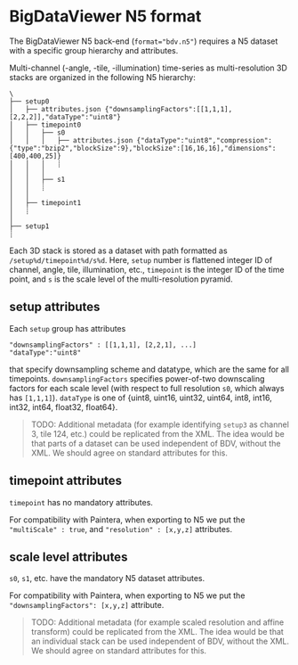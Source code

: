 # BigDataViewer N5 format

The BigDataViewer N5 back-end (`format="bdv.n5"`) requires a N5 dataset with a specific group hierarchy and attributes.

Multi-channel (-angle, -tile, -illumination) time-series as
multi-resolution 3D stacks are organized in the following N5 hierarchy:

```
\
├── setup0
│   ├── attributes.json {"downsamplingFactors":[[1,1,1],[2,2,2]],"dataType":"uint8"}
│   ├── timepoint0
│   │   ├── s0
│   │   │   ├── attributes.json {"dataType":"uint8","compression":{"type":"bzip2","blockSize":9},"blockSize":[16,16,16],"dimensions":[400,400,25]}
│   │   │   ┊
│   │   │
│   │   ├── s1
│   │   ┊
│   │
│   ├── timepoint1
│   ┊
│
├── setup1
┊
```

Each 3D stack is stored as a dataset with path formatted as `/setup%d/timepoint%d/s%d`.
Here, `setup` number is flattened integer ID of channel, angle, tile, illumination, etc.,
`timepoint` is the integer ID of the time point, and `s` is the scale level of the multi-resolution pyramid.

## setup attributes
Each `setup` group has attributes
```
"downsamplingFactors" : [[1,1,1], [2,2,1], ...]
"dataType":"uint8"
```
that specify downsampling scheme and datatype, which are the same for all timepoints.
`downsamplingFactors` specifies power-of-two downscaling factors for each scale level (with respect to full resolution `s0`, which always has `[1,1,1]`).
`dataType` is one of {uint8, uint16, uint32, uint64, int8, int16, int32, int64, float32, float64}.

> TODO: Additional metadata (for example identifying `setup3` as channel 3, tile 124, etc.) could be replicated from the XML.
The idea would be that parts of a dataset can be used independent of BDV, without the XML.
We should agree on standard attributes for this.

## timepoint attributes
`timepoint` has no mandatory attributes.

For compatibility with Paintera, when exporting to N5 we put the `"multiScale" : true`, and `"resolution" : [x,y,z]` attributes.

## scale level attributes
`s0`, `s1`, etc. have the mandatory N5 dataset attributes.

For compatibility with Paintera, when exporting to N5 we put the `"downsamplingFactors": [x,y,z]` attribute.

> TODO: Additional metadata (for example scaled resolution and affine transform) could be replicated from the XML.
The idea would be that an individual stack can be used independent of BDV, without the XML.
We should agree on standard attributes for this.
